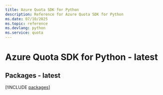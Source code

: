 ```yaml
---
title: Azure Quota SDK for Python
description: Reference for Azure Quota SDK for Python
ms.date: 07/10/2025
ms.topic: reference
ms.devlang: python
ms.service: quota
---
```

# Azure Quota SDK for Python - latest
## Packages - latest
[!INCLUDE [packages](quota-index.md)]